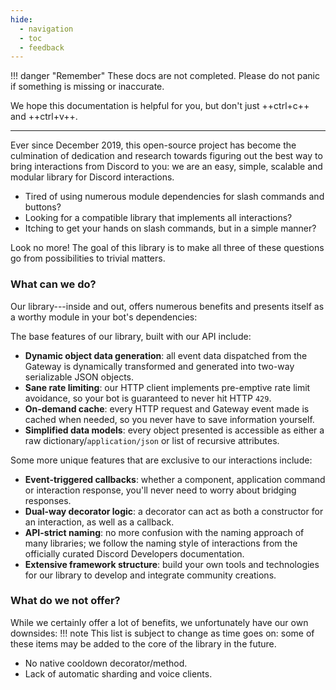 ```yaml
---
hide:
  - navigation
  - toc
  - feedback
---
```

!!! danger "Remember"
    These docs are not completed. Please do not panic if something is missing or inaccurate.

We hope this documentation is helpful for you, but don't just ++ctrl+c++ and ++ctrl+v++.

___
Ever since December 2019, this open-source project has become the culmination of dedication and research towards figuring out the best way to bring interactions from Discord to you: we are an easy, simple, scalable and modular library for Discord interactions.

- Tired of using numerous module dependencies for slash commands and buttons?
- Looking for a compatible library that implements all interactions?
- Itching to get your hands on slash commands, but in a simple manner?

Look no more! The goal of this library is to make all three of these questions go from possibilities to trivial matters.

### What can we do?
Our library---inside and out, offers numerous benefits and presents itself as a worthy module in your bot's dependencies:

The base features of our library, built with our API include:

- **Dynamic object data generation**: all event data dispatched from the Gateway is dynamically transformed and generated into two-way serializable JSON objects.
- **Sane rate limiting**: our HTTP client implements pre-emptive rate limit avoidance, so your bot is guaranteed to never hit HTTP ``429``.
- **On-demand cache**: every HTTP request and Gateway event made is cached when needed, so you never have to save information yourself.
- **Simplified data models**: every object presented is accessible as either a raw dictionary/``application/json`` or list of recursive attributes.

Some more unique features that are exclusive to our interactions include:

- **Event-triggered callbacks**: whether a component, application command or interaction response, you'll never need to worry about bridging responses.
- **Dual-way decorator logic**: a decorator can act as both a constructor for an interaction, as well as a callback.
- **API-strict naming**: no more confusion with the naming approach of many libraries; we follow the naming style of interactions from the officially curated Discord Developers documentation.
- **Extensive framework structure**: build your own tools and technologies for our library to develop and integrate community creations.

### What do we not offer?
While we certainly offer a lot of benefits, we unfortunately have our own downsides:
!!! note
    This list is subject to change as time goes on:
        some of these items may be added to the core of the library in the future.

- No native cooldown decorator/method.
- Lack of automatic sharding and voice clients.